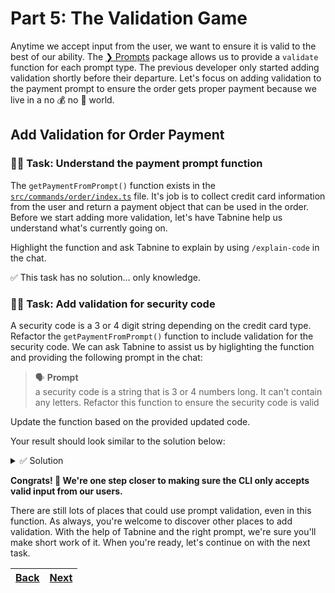 # Part 5: The Validation Game

Anytime we accept input from the user, we want to ensure it is valid to the best of our ability. The [❯ Prompts](https://github.com/terkelg/prompts#readme) package allows us to provide a `validate` function for each prompt type. The previous developer only started adding validation shortly before their departure. Let's focus on adding validation to the payment prompt to ensure the order gets proper payment because we live in a no 💰 no 🍕 world.

## Add Validation for Order Payment

### 🧑‍💻 Task: Understand the payment prompt function

The `getPaymentFromPrompt()` function exists in the [`src/commands/order/index.ts`](../src/commands/order/index.ts) file. It's job is to collect credit card information from the user and return a payment object that can be used in the order. Before we start adding more validation, let's have Tabnine help us understand what's currently going on.

Highlight the function and ask Tabnine to explain by using `/explain-code` in the chat.

✅ This task has no solution... only knowledge.

### 🧑‍💻 Task: Add validation for security code

A security code is a 3 or 4 digit string depending on the credit card type. Refactor the `getPaymentFromPrompt()` function to include validation for the security code. We can ask Tabnine to assist us by higlighting the function and providing the following prompt in the chat:

> 🗣️ **Prompt** <br />
> a security code is a string that is 3 or 4 numbers long. It can't contain any letters. Refactor this function to ensure the security code is valid

Update the function based on the provided updated code.

Your result should look similar to the solution below:

<details> 
<br>
<summary>✅ Solution</summary>

```typescript
public async getPaymentFromPrompt(amountToCharge: number): Promise<Payment> {
    this.log('How would you like to pay?')

    const paymentInput = await prompts([
      ...
      {
        type: 'text',
        name: 'securityCode',
        message: 'What is your card security code?',
        validate(value) {
          const code = value.trim()
          return /^[0-9]{3,4}$/.test(code) ? true : 'Invalid security code'
        },
      },
      ...
    ])

  const payment = new Payment({...paymentInput, amount: amountToCharge})

  // prompt for tip amount
  payment.tipAmount = await this.getTipFromPrompt(amountToCharge)

  return payment
}
```

</details>

**Congrats! 🎉 We're one step closer to making sure the CLI only accepts valid input from our users.**

There are still lots of places that could use prompt validation, even in this function. As always, you're welcome to discover other places to add validation. With the help of Tabnine and the right prompt, we're sure you'll make short work of it. When you're ready, let's continue on with the next task.

| [Back](part-4.md) | [Next](part-7.md) |
| ----------------- | ----------------- |

